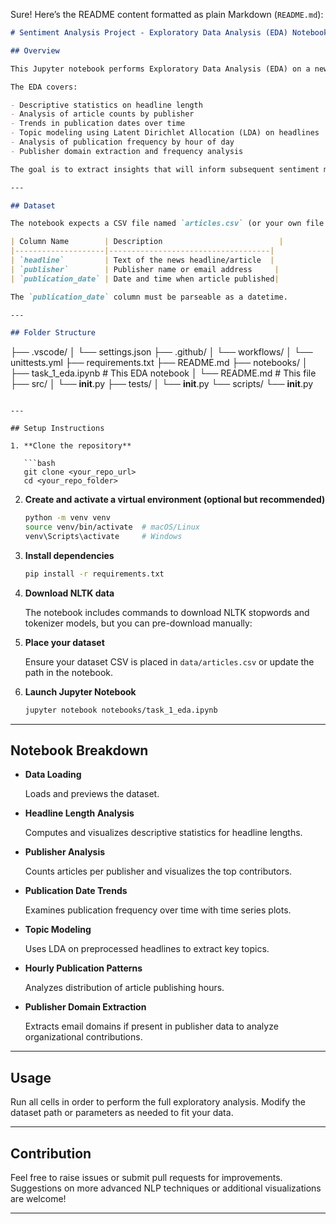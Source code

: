 Sure! Here’s the README content formatted as plain Markdown (`README.md`):

```markdown
# Sentiment Analysis Project - Exploratory Data Analysis (EDA) Notebook

## Overview

This Jupyter notebook performs Exploratory Data Analysis (EDA) on a news articles dataset to understand textual and temporal patterns relevant to sentiment analysis.

The EDA covers:

- Descriptive statistics on headline length  
- Analysis of article counts by publisher  
- Trends in publication dates over time  
- Topic modeling using Latent Dirichlet Allocation (LDA) on headlines  
- Analysis of publication frequency by hour of day  
- Publisher domain extraction and frequency analysis

The goal is to extract insights that will inform subsequent sentiment modeling and feature engineering.

---

## Dataset

The notebook expects a CSV file named `articles.csv` (or your own file path) with at least the following columns:

| Column Name        | Description                          |
|--------------------|------------------------------------|
| `headline`         | Text of the news headline/article  |
| `publisher`        | Publisher name or email address     |
| `publication_date` | Date and time when article published|

The `publication_date` column must be parseable as a datetime.

---

## Folder Structure

```

├── .vscode/
│   └── settings.json
├── .github/
│   └── workflows/
│       └── unittests.yml
├── requirements.txt
├── README.md
├── notebooks/
│   ├── task\_1\_eda.ipynb    # This EDA notebook
│   └── README.md           # This file
├── src/
│   └── **init**.py
├── tests/
│   └── **init**.py
└── scripts/
└── **init**.py

````

---

## Setup Instructions

1. **Clone the repository**

   ```bash
   git clone <your_repo_url>
   cd <your_repo_folder>
````

2. **Create and activate a virtual environment (optional but recommended)**

   ```bash
   python -m venv venv
   source venv/bin/activate  # macOS/Linux
   venv\Scripts\activate     # Windows
   ```

3. **Install dependencies**

   ```bash
   pip install -r requirements.txt
   ```

4. **Download NLTK data**

   The notebook includes commands to download NLTK stopwords and tokenizer models, but you can pre-download manually:

5. **Place your dataset**

   Ensure your dataset CSV is placed in `data/articles.csv` or update the path in the notebook.

6. **Launch Jupyter Notebook**

   ```bash
   jupyter notebook notebooks/task_1_eda.ipynb
   ```

---

## Notebook Breakdown

* **Data Loading**

  Loads and previews the dataset.

* **Headline Length Analysis**

  Computes and visualizes descriptive statistics for headline lengths.

* **Publisher Analysis**

  Counts articles per publisher and visualizes the top contributors.

* **Publication Date Trends**

  Examines publication frequency over time with time series plots.

* **Topic Modeling**

  Uses LDA on preprocessed headlines to extract key topics.

* **Hourly Publication Patterns**

  Analyzes distribution of article publishing hours.

* **Publisher Domain Extraction**

  Extracts email domains if present in publisher data to analyze organizational contributions.

---

## Usage

Run all cells in order to perform the full exploratory analysis. Modify the dataset path or parameters as needed to fit your data.

---

## Contribution

Feel free to raise issues or submit pull requests for improvements. Suggestions on more advanced NLP techniques or additional visualizations are welcome!

---


